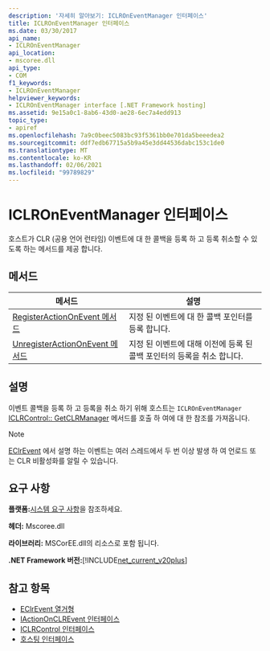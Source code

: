 ```yaml
---
description: '자세히 알아보기: ICLROnEventManager 인터페이스'
title: ICLROnEventManager 인터페이스
ms.date: 03/30/2017
api_name:
- ICLROnEventManager
api_location:
- mscoree.dll
api_type:
- COM
f1_keywords:
- ICLROnEventManager
helpviewer_keywords:
- ICLROnEventManager interface [.NET Framework hosting]
ms.assetid: 9e15a0c1-8ab6-43d0-ae28-6ec7a4edd913
topic_type:
- apiref
ms.openlocfilehash: 7a9c0beec5083bc93f5361bb0e701da5beeedea2
ms.sourcegitcommit: ddf7edb67715a5b9a45e3dd44536dabc153c1de0
ms.translationtype: MT
ms.contentlocale: ko-KR
ms.lasthandoff: 02/06/2021
ms.locfileid: "99789829"
---
```

# <a name="iclroneventmanager-interface"></a>ICLROnEventManager 인터페이스

호스트가 CLR (공용 언어 런타임) 이벤트에 대 한 콜백을 등록 하 고 등록 취소할 수 있도록 하는 메서드를 제공 합니다.  
  
## <a name="methods"></a>메서드  
  
|메서드|설명|  
|------------|-----------------|  
|[RegisterActionOnEvent 메서드](iclroneventmanager-registeractiononevent-method.md)|지정 된 이벤트에 대 한 콜백 포인터를 등록 합니다.|  
|[UnregisterActionOnEvent 메서드](iclroneventmanager-unregisteractiononevent-method.md)|지정 된 이벤트에 대해 이전에 등록 된 콜백 포인터의 등록을 취소 합니다.|  
  
## <a name="remarks"></a>설명  

 이벤트 콜백을 등록 하 고 등록을 취소 하기 위해 호스트는 `ICLROnEventManager` [ICLRControl:: GetCLRManager](iclrcontrol-getclrmanager-method.md) 메서드를 호출 하 여에 대 한 참조를 가져옵니다.  
  
> [!NOTE]
> [EClrEvent](eclrevent-enumeration.md) 에서 설명 하는 이벤트는 여러 스레드에서 두 번 이상 발생 하 여 언로드 또는 CLR 비활성화를 알릴 수 있습니다.  
  
## <a name="requirements"></a>요구 사항  

 **플랫폼:**[시스템 요구 사항](../../get-started/system-requirements.md)을 참조하세요.  
  
 **헤더:** Mscoree.dll  
  
 **라이브러리:** MSCorEE.dll의 리소스로 포함 됩니다.  
  
 **.NET Framework 버전:**[!INCLUDE[net_current_v20plus](../../../../includes/net-current-v20plus-md.md)]  
  
## <a name="see-also"></a>참고 항목

- [EClrEvent 열거형](eclrevent-enumeration.md)
- [IActionOnCLREvent 인터페이스](iactiononclrevent-interface.md)
- [ICLRControl 인터페이스](iclrcontrol-interface.md)
- [호스팅 인터페이스](hosting-interfaces.md)
